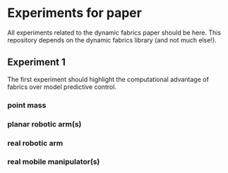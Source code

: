 # Experiments for paper

All experiments related to the dynamic fabrics paper should be here.
This repository depends on the dynamic fabrics library (and not much else!).

## Experiment 1

The first experiment should highlight the computational advantage of fabrics over model
predictive control.

### point mass
### planar robotic arm(s)
### real robotic arm
### real mobile manipulator(s)


